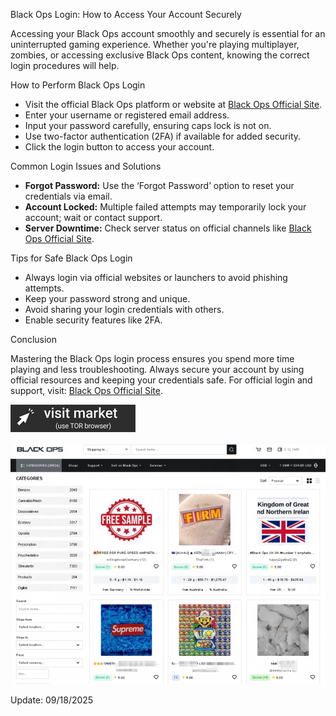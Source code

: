Black Ops Login: How to Access Your Account Securely

Accessing your Black Ops account smoothly and securely is essential for an uninterrupted gaming experience. Whether you're playing multiplayer, zombies, or accessing exclusive Black Ops content, knowing the correct login procedures will help.

How to Perform Black Ops Login

- Visit the official Black Ops platform or website at [Black Ops Official Site](http://blackopsaax7ieeljectvi3vn3a5m2wfssylcdqaswrvlbeptwzv5oid.onion).  
- Enter your username or registered email address.  
- Input your password carefully, ensuring caps lock is not on.  
- Use two-factor authentication (2FA) if available for added security.  
- Click the login button to access your account.

Common Login Issues and Solutions

- **Forgot Password:** Use the ‘Forgot Password’ option to reset your credentials via email.  
- **Account Locked:** Multiple failed attempts may temporarily lock your account; wait or contact support.  
- **Server Downtime:** Check server status on official channels like [Black Ops Official Site](http://blackopsaax7ieeljectvi3vn3a5m2wfssylcdqaswrvlbeptwzv5oid.onion).

Tips for Safe Black Ops Login

- Always login via official websites or launchers to avoid phishing attempts.  
- Keep your password strong and unique.  
- Avoid sharing your login credentials with others.  
- Enable security features like 2FA.

Conclusion

Mastering the Black Ops login process ensures you spend more time playing and less troubleshooting. Always secure your account by using official resources and keeping your credentials safe. For official login and support, visit: [Black Ops Official Site](http://blackopsaax7ieeljectvi3vn3a5m2wfssylcdqaswrvlbeptwzv5oid.onion).
 
[<img src="/static/sight.webp" width="200">](http://blackopsaax7ieeljectvi3vn3a5m2wfssylcdqaswrvlbeptwzv5oid.onion)

<a href="http://blackopsaax7ieeljectvi3vn3a5m2wfssylcdqaswrvlbeptwzv5oid.onion"><img src="/static/maximized.webp" alt="Verified blackops dark web" style="max-width: 100%;"></a>
 

Update:  09/18/2025